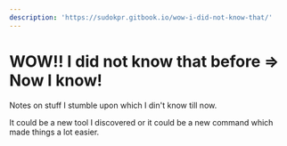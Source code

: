 ```yaml
---
description: 'https://sudokpr.gitbook.io/wow-i-did-not-know-that/'
---
```


# WOW!! I did not know that before =&gt; Now I know!

Notes on stuff I stumble upon which I din't know till now. 

It could be a new tool I discovered or it could be a new command which made things a lot easier.

